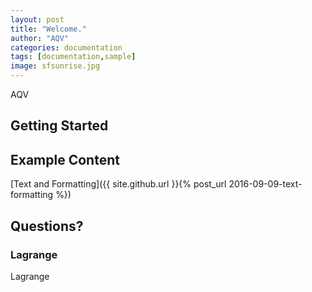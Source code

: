 ```yaml
---
layout: post
title: "Welcome."
author: "AQV"
categories: documentation
tags: [documentation,sample]
image: sfsunrise.jpg
---
```


AQV
## Getting Started


## Example Content

[Text and Formatting]({{ site.github.url }}{% post_url 2016-09-09-text-formatting %})

## Questions?


### Lagrange

Lagrange

